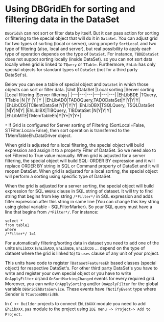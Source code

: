 # Using DBGridEh for sorting and filtering data in the DataSet


 `DBGridEh` can not sort or filter data by itself. 
 But it can pass action for sorting or filtering to the special object that will do it in `DataSet`. 
 You can adjust grid for two types of sorting (local or server), using property `SortLocal` 
 and two type of filtering (also, local and server), 
 but real possibility to apply each type of operation depends on the type of `DataSet`. 
 For instance, `TBDEDataSet` does not suppot sorting locally (inside DataSet). 
 so you can not sort data locally when grid is linked to `TQuery` or `TTable`. 
 Furthermore, `EhLib` has only special objects for standard types of `DataSet` (not for a third party DataSet's).

Below you can see a table of special object and `DataSet` in which those objects can sort or filter data.
|Unit   |DataSet   |Local sorting   |Server sorting   |Local filtering  |Server filtering  |
|---|---|---|---|---|---|
|EhLibBDE   |TQuery, TTable  |N   |Y    |Y   |Y   |
|EhLibADO|TADOQuery,TADODataSet|Y|Y|Y|Y|
|EhLibCDS|TClientDataSet|Y|Y|Y|Y|
|EhLibDBX|TSQLQuery, TSQLDataSet |N|Y|N|Y|
|EhLibIBX|TIBQuery, TIBDataSet |N|Y|Y|Y|
|EhLibMTE|TMemTableEh|Y|Y*|Y|Y*|

`*` If Grid is configured for Server sorting of Filtering (SortLocal=False, STFilter.Local=False), then sort operation is transferred to the TMemTableEh.DataDriver object.
 
When grid is adjusted for a local filtering, the special object will build expression and assign it to a property Filter of DataSet. 
So we need also to set Filtered to True value manually.
When grid is adjusted for a server filtering, the special object will build SQL: 
ORDER BY expression and it will replace ORDER BY string in SQL or Command property of DataSet and it will reopen DataSet. 
When grid is adjusted for a local sorting, the special object will perform a sorting using specific type of DataSet.

When the grid is adjusted for a server sorting, the special object will build expression for SQL `WHERE` clause in SQL string of dataset. 
It will try to find string that begins from key string `/*Filter*/` in SQL expression and adds filter 
expression after this string in same line 
(You can change this key string using global variable - SQLFilterMarker). 
So your SQL query must have a line that begins from `/*Filter*/`. For instance:

``` 
select * 
from table1
where
/*Filter*/ 1=1 
  ```
 
For automatically filtering/sorting data in dataset you need to add one of the units `EhLibXXX` 
(`EhLibADO`, `EhLibBDE`, `EhLibCDS` ... depend on the type of dataset where the grid is linked to) to `uses` clause of any unit of your project. 

This units have code to register `TDatasetFeaturesEh` based classes (special object) for respective DataSet's. 
For other third party DataSet's you have to write and register your own special object or you have to write `OnApplyFilter` or/and `OnSortMarkingChanged` events for every required grid. 
Moreover, you can write `OnApplySorting` and/or `OnApplyFilter` for the global variable `DBGridEhDataService`. 
These events have `TNotifyEvent` type where Sender is `TCustomDBGridEh`. 

In `C ++ Builder` projects to connect `EhLibXXX` module you need to add `EhLibXXX.pas` module to the project using `IDE menu -> Project-> Add to Project`.

